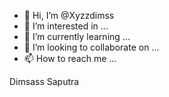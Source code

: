 - 👋 Hi, I’m @Xyzzdimss
- 👀 I’m interested in ...
- 🌱 I’m currently learning ...
- 💞️ I’m looking to collaborate on ...
- 📫 How to reach me ...

<!---
Xyzzdimss/Xyzzdimss is a ✨ special ✨ repository because its `README.md` (this file) appears on your GitHub profile.
You can click the Preview link to take a look at your changes.
--->
Dimsass Saputra

